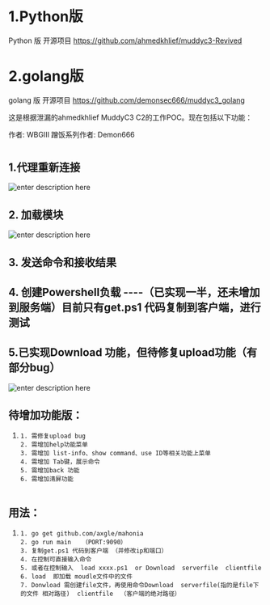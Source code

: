 # 1.Python版

Python  版 开源项目 https://github.com/ahmedkhlief/muddyc3-Revived







# 2.golang版

golang 版 开源项目 https://github.com/demonsec666/muddyc3_golang

这是根据泄漏的ahmedkhlief  MuddyC3 C2的工作POC。现在包括以下功能：

作者: WBGIII 
蹭饭系列作者: Demon666

# 

## 1.代理重新连接

![enter description here][2]



## 2. 加载模块

![enter description here][1]

## 3. 发送命令和接收结果



## 4. 创建Powershell负载  ----（已实现一半，还未增加到服务端）目前只有get.ps1  代码复制到客户端，进行测试



## 5.已实现Download 功能，但待修复upload功能（有部分bug）

![enter description here][3]





## 待增加功能版：

1. ```
   1. 需修复upload bug
   2. 需增加help功能菜单
   3. 需增加 list-info、show command、use ID等相关功能上菜单
   4. 需增加 Tab键，展示命令
   5. 需增加back 功能
   6. 需增加清屏功能
   
   
   ```

   

## 用法：

1. ```
   1. go get github.com/axgle/mahonia
   2. go run main   （PORT:9090）
   3. 复制get.ps1 代码到客户端 （并修改ip和端口）
   4. 在控制可直接输入命令
   5. 或者在控制输入  load xxxx.ps1  or Download  serverfile  clientfile  
   6. load  即加载 moudle文件中的文件
   7. Donwload 需创建file文件，再使用命令Download  serverfile(指的是file下的文件 相对路径)  clientfile  （客户端的绝对路径）
   ```

   




[1]: https://demonsec666.oss-cn-qingdao.aliyuncs.com/9311DF125870D1C86BF186D5AA8C532C.jpg
[2]: https://demonsec666.oss-cn-qingdao.aliyuncs.com/CA7F0BB98761EF4426EB1D7FA7E223CD.jpg
[3]: https://demonsec666.oss-cn-qingdao.aliyuncs.com/2CA777D7D57FFD6C177C9261523B601E.jpg